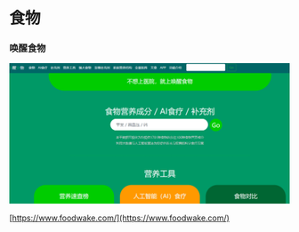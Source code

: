 # 食物

### 唤醒食物

![](../.gitbook/assets/image%20%288%29.png)

[https://www.foodwake.com/](https://www.foodwake.com/)

